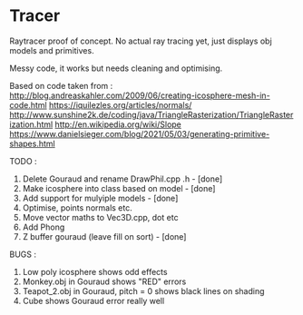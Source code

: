 # Tracer
Raytracer proof of concept. No actual ray tracing yet, just displays obj models and primitives.

Messy code, it works but needs cleaning and optimising.

Based on code taken from :
http://blog.andreaskahler.com/2009/06/creating-icosphere-mesh-in-code.html
https://iquilezles.org/articles/normals/
http://www.sunshine2k.de/coding/java/TriangleRasterization/TriangleRasterization.html
http://en.wikipedia.org/wiki/Slope
https://www.danielsieger.com/blog/2021/05/03/generating-primitive-shapes.html

TODO :
1. Delete Gouraud and rename DrawPhil.cpp .h - [done]
2. Make icosphere into class based on model - [done]
3. Add support for mulyiple models - [done]
4. Optimise, points normals etc.
5. Move vector maths to Vec3D.cpp, dot etc
6. Add Phong
7. Z buffer gouraud (leave fill on sort) - [done]

BUGS :
1. Low poly icosphere shows odd effects
2. Monkey.obj in Gouraud shows "RED" errors
3. Teapot_2.obj in Gouraud, pitch = 0 shows black lines on shading
4. Cube shows Gouraud error really well

